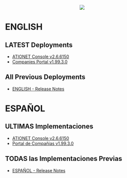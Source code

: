 <p align="center">
  <img src="https://github.com/Ationet/ationetdocs/raw/master/Content/Images/ATIOnetLogo_250x70.png" />
</p>

# ENGLISH

## LATEST Deployments 
- [ATIONET Console v2.6.6150](20241218_ENG.md)
- [Companies Portal v1.99.3.0](/Company%20Portal/1.99.3.0%20ENG.md)
  
## All Previous Deployments
- [ENGLISH - Release Notes](Release_Notes.md)

# ESPAÑOL

## ULTIMAS Implementaciones
- [ATIONET Console v2.6.6150](20241218_ESP.md)
- [Portal de Compañias v1.99.3.0](/Company%20Portal/1.99.3.0%20ESP.md)

## TODAS las Implementaciones Previas
- [ESPAÑOL - Release Notes](Release_Notes.md)
